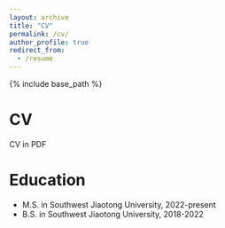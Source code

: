 ```yaml
---
layout: archive
title: "CV"
permalink: /cv/
author_profile: true
redirect_from:
  - /resume
---
```


{% include base_path %}

CV
======
CV in PDF

Education
======
* M.S. in Southwest Jiaotong University, 2022-present
* B.S. in Southwest Jiaotong University, 2018-2022



